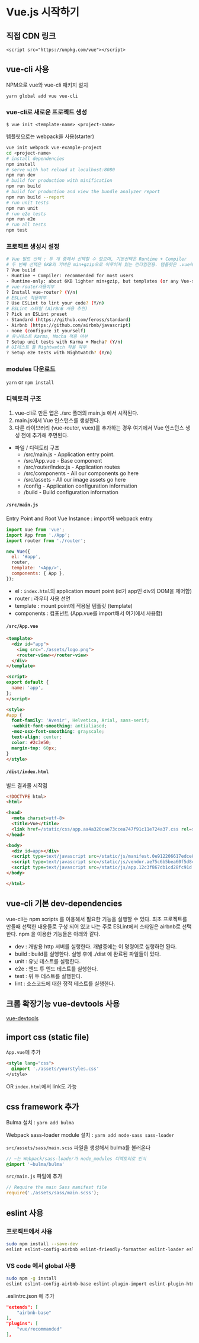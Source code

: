 # Vue.js 시작하기

## 직접 CDN 링크

`<script src="https://unpkg.com/vue"></script>`

## vue-cli 사용

NPM으로 vue와 vue-cli 패키지 설치

`yarn global add vue vue-cli`

### vue-cli로 새로운 프로젝트 생성

`$ vue init <template-name> <project-name>`

템플릿으로는 webpack을 사용(starter)

```sh
vue init webpack vue-example-project
cd <project-name>
# install dependencies
npm install
# serve with hot reload at localhost:8080
npm run dev
# build for production with minification
npm run build
# build for production and view the bundle analyzer report
npm run build --report
# run unit tests
npm run unit
# run e2e tests
npm run e2e
# run all tests
npm test
```

### 프로젝트 생성시 설정

```sh
# Vue 빌드 선택 : 두 개 중에서 선택할 수 있으며, 기본선택은 Runtime + Compiler
# 두 번째 선택은 6KB의 가벼운 min+gzip으로 이루어져 있는 런타임전용. 템플릿은 .vue에서만 허용
? Vue build
- Runtime + Compiler: recommended for most users
- Runtime-only: about 6KB lighter min+gzip, but templates (or any Vue-specific HTML) are ONLY allowed in .vue files - render functions are required elsewhere
# vue-router사용여부
? Install vue-router? (Y/n)
# ESLint 적용여부
? Use ESLint to lint your code? (Y/n)
# ESLint 스타일 (AirBnB 사용 추천)
? Pick an ESLint preset
- Standard (https://github.com/feross/standard)
- Airbnb (https://github.com/airbnb/javascript)
- none (configure it yourself)
# 유닛테스트 Karma, Mocha 적용 여부
? Setup unit tests with Karma + Mocha? (Y/n)
# UI테스트 툴 Nightwatch 적용 여부
? Setup e2e tests with Nightwatch? (Y/n)
```

### modules 다운로드

`yarn` or `npm install`

### 디렉토리 구조

1. vue-cli로 만든 앱은 ./src 폴더의 main.js 에서 시작된다.
1. main.js에서 Vue 인스턴스를 생성한다.
1. 다른 라이브러리 (vue-router, vuex)를 추가하는 경우 여기에서 Vue 인스턴스 생성 전에 추가해 주면된다.

- 파일 / 디렉토리 구조
  - /src/main.js - Application entry point.
  - /src/App.vue - Base component
  - /src/router/index.js - Application routes
  - /src/components - All our components go here
  - /src/assets - All our image assets go here
  - /config - Application configuration information
  - /build - Build configuration information

#### `/src/main.js`

Entry Point and Root Vue Instance : import와 webpack entry

```js
import Vue from 'vue';
import App from './App';
import router from './router';

new Vue({
  el: '#app',
  router,
  template: '<App/>',
  components: { App },
});
```

- el : `index.html`의 application mount point (id가 app인 div의 DOM을 제어함)
- router : 라우터 사용 선언
- template : mount point에 적용될 템플릿 (template)
- components : 컴포넌트 (App.vue를 import해서 여기에서 사용함)

#### `/src/App.vue`

```html
<template>
  <div id="app">
    <img src="./assets/logo.png">
    <router-view></router-view>
  </div>
</template>

<script>
export default {
  name: 'app',
};
</script>

<style>
#app {
  font-family: 'Avenir', Helvetica, Arial, sans-serif;
  -webkit-font-smoothing: antialiased;
  -moz-osx-font-smoothing: grayscale;
  text-align: center;
  color: #2c3e50;
  margin-top: 60px;
}
</style>
```

#### `/dist/index.html`

빌드 결과물 시작점

```html
<!DOCTYPE html>
<html>

<head>
  <meta charset=utf-8>
  <title>Vue</title>
  <link href=/static/css/app.aa4a320cae73ccea747f91c11e724a37.css rel=stylesheet>
</head>

<body>
  <div id=app></div>
  <script type=text/javascript src=/static/js/manifest.0e912206617edce8a3e3.js></script>
  <script type=text/javascript src=/static/js/vendor.ae75c6b5bea60f5d8cec.js></script>
  <script type=text/javascript src=/static/js/app.12c3f867db1cd28fc91d.js></script>
</body>

</html>
```

## vue-cli 기본 dev-dependencies

vue-cli는 npm scripts 를 이용해서 필요한 기능을 실행할 수 있다.
최초 프로젝트를 만들때 선택한 내용들로 구성 되어 있고 나는 주로 ESLint에서 스타일은 airbnb로 선택한다.
npm 을 이용한 기능들은 아래와 같다.

- dev : 개발용 http 서버를 실행한다. 개발중에는 이 명령어로 실행하면 된다.
- build : build를 실행한다. 실행 후에 ./dist 에 완료된 파일들이 있다.
- unit : 유닛 테스트를 실행한다.
- e2e : 엔드 투 엔드 테스트를 실행한다.
- test : 위 두 테스트를 실행한다.
- lint : 소스코드에 대한 정적 테스트를 실행한다.

## 크롬 확장기능 vue-devtools 사용

[vue-devtools](https://chrome.google.com/webstore/detail/vuejs-devtools/nhdogjmejiglipccpnnnanhbledajbpd)

## import css (static file)

`App.vue`에 추가

```html
<style lang="css">
  @import './assets/yourstyles.css'
</style>
```

OR `index.html`에서 link도 가능

## css framework 추가

Bulma 설치 : `yarn add bulma`

Webpack sass-loader module 설치 : `yarn add node-sass sass-loader`

`src/assets/sass/main.scss` 파일을 생성해서 bulma를 불러온다

```scss
// ~는 Webpack/sass-loader가 node_modules 디렉토리로 인식
@import '~bulma/bulma'
```

`src/main.js` 파일에 추가

```js
// Require the main Sass manifest file
require('./assets/sass/main.scss');
```

## eslint 사용

### 프로젝트에서 사용

```sh
sudo npm install --save-dev
eslint eslint-config-airbnb eslint-friendly-formatter eslint-loader eslint-plugin-html eslint-plugin-vue eslint-plugin-import eslint-plugin-node eslint-plugin-promise eslint-plugin-standard
```

### VS code 에서 global 사용

```sh
sudo npm -g install
eslint eslint-config-airbnb-base eslint-plugin-import eslint-plugin-html eslint-plugin-vue
```

.eslintrc.json 에 추가

```json
"extends": [
    "airbnb-base"
],
"plugins": [
    "vue/recommanded"
],
```
